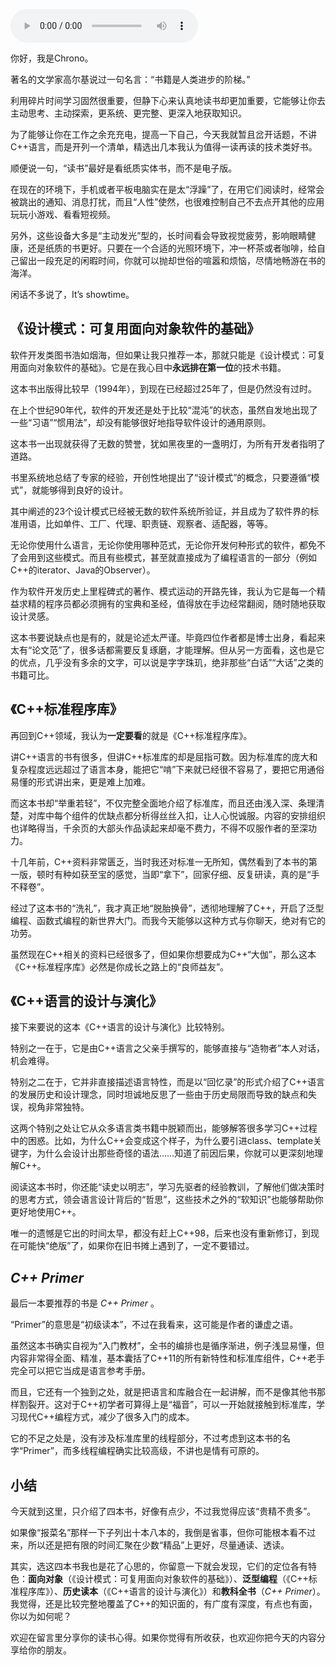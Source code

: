 <audio title="轻松话题（一） _ 4本值得一读再读的经典好书" src="https://static001.geekbang.org/resource/audio/dc/a1/dca60c8f94c6ee76370f7136deb5c1a1.mp3" controls="controls"></audio> 
<p>你好，我是Chrono。</p><p>著名的文学家高尔基说过一句名言：“书籍是人类进步的阶梯。”</p><p>利用碎片时间学习固然很重要，但静下心来认真地读书却更加重要，它能够让你去主动思考、主动探索，更系统、更完整、更深入地获取知识。</p><p>为了能够让你在工作之余充充电，提高一下自己，今天我就暂且岔开话题，不讲C++语言，而是开列一个清单，精选出几本我认为值得一读再读的技术类好书。</p><p>顺便说一句，“读书”最好是看纸质实体书，而不是电子版。</p><p>在现在的环境下，手机或者平板电脑实在是太“浮躁”了，在用它们阅读时，经常会被跳出的通知、消息打扰，而且“人性”使然，也很难控制自己不去点开其他的应用玩玩小游戏、看看短视频。</p><p>另外，这些设备大多是“主动发光”型的，长时间看会导致视觉疲劳，影响眼睛健康，还是纸质的书更好。只要在一个合适的光照环境下，冲一杯茶或者咖啡，给自己留出一段充足的闲暇时间，你就可以抛却世俗的喧嚣和烦恼，尽情地畅游在书的海洋。</p><p>闲话不多说了，It’s showtime。</p><h2>《设计模式：可复用面向对象软件的基础》</h2><p>软件开发类图书浩如烟海，但如果让我只推荐一本，那就只能是《设计模式：可复用面向对象软件的基础》。它是在我心目中<strong>永远排在第一位</strong>的技术书籍。</p><!-- [[[read_end]]] --><p>这本书出版得比较早（1994年），到现在已经超过25年了，但是仍然没有过时。</p><p>在上个世纪90年代，软件的开发还是处于比较“混沌”的状态，虽然自发地出现了一些“习语”“惯用法”，却没有能够很好地指导软件设计的通用原则。</p><p>这本书一出现就获得了无数的赞誉，犹如黑夜里的一盏明灯，为所有开发者指明了道路。</p><p>书里系统地总结了专家的经验，开创性地提出了“设计模式”的概念，只要遵循“模式”，就能够得到良好的设计。</p><p>其中阐述的23个设计模式已经被无数的软件系统所验证，并且成为了软件界的标准用语，比如单件、工厂、代理、职责链、观察者、适配器，等等。</p><p>无论你使用什么语言，无论你使用哪种范式，无论你开发何种形式的软件，都免不了会用到这些模式。而且有些模式，甚至就直接成为了编程语言的一部分（例如C++的iterator、Java的Observer）。</p><p>作为软件开发历史上里程碑式的著作、模式运动的开路先锋，我认为它是每一个精益求精的程序员都必须拥有的宝典和圣经，值得放在手边经常翻阅，随时随地获取设计灵感。</p><p>这本书要说缺点也是有的，就是论述太严谨。毕竟四位作者都是博士出身，看起来太有“论文范”了，很多话都需要反复琢磨，才能理解。但从另一方面看，这也是它的优点，几乎没有多余的文字，可以说是字字珠玑，绝非那些“白话”“大话”之类的书籍可比。</p><h2>《C++标准程序库》</h2><p>再回到C++领域，我认为<strong>一定要看</strong>的就是《C++标准程序库》。</p><p>讲C++语言的书有很多，但讲C++标准库的却是屈指可数。因为标准库的庞大和复杂程度远远超过了语言本身，能把它“啃”下来就已经很不容易了，要把它用通俗易懂的形式讲出来，更是难上加难。</p><p>而这本书却“举重若轻”，不仅完整全面地介绍了标准库，而且还由浅入深、条理清楚，对库中每个组件的优缺点都分析得丝丝入扣，让人心悦诚服。内容的安排组织也详略得当，千余页的大部头作品读起来却毫不费力，不得不叹服作者的至深功力。</p><p>十几年前，C++资料非常匮乏，当时我还对标准一无所知，偶然看到了本书的第一版，顿时有种如获至宝的感觉，当即“拿下”，回家仔细、反复研读，真的是“手不释卷”。</p><p>经过了这本书的“洗礼”，我才真正地“脱胎换骨”，透彻地理解了C++，开启了泛型编程、函数式编程的新世界大门。而我今天能够以这种方式与你聊天，绝对有它的功劳。</p><p>虽然现在C++相关的资料已经很多了，但如果你想要成为C++“大伽”，那么这本《C++标准程序库》必然是你成长之路上的“良师益友”。</p><h2>《C++语言的设计与演化》</h2><p>接下来要说的这本《C++语言的设计与演化》比较特别。</p><p>特别之一在于，它是由C++语言之父亲手撰写的，能够直接与“造物者”本人对话，机会难得。</p><p>特别之二在于，它并非直接描述语言特性，而是以“回忆录”的形式介绍了C++语言的发展历史和设计理念，同时坦诚地反思了一些由于历史局限而导致的缺点和失误，视角非常独特。</p><p>这两个特别之处让它从众多语言类书籍中脱颖而出，能够解答很多学习C++过程中的困惑。比如，为什么C++会变成这个样子，为什么要引进class、template关键字，为什么会设计出那些奇怪的语法……知道了前因后果，你就可以更深刻地理解C++。</p><p>阅读这本书时，你还能“读史以明志”，学习先驱者的经验教训，了解他们做决策时的思考方式，领会语言设计背后的“哲思”，这些技术之外的“软知识”也能够帮助你更好地使用C++。</p><p>唯一的遗憾是它出的时间太早，都没有赶上C++98，后来也没有重新修订，到现在可能快“绝版”了，如果你在旧书摊上遇到了，一定不要错过。</p><h2><em>C++ Primer</em></h2><p>最后一本要推荐的书是 <em>C++ Primer</em> 。</p><p>“Primer”的意思是“初级读本”，不过在我看来，这可能是作者的谦虚之语。</p><p>虽然这本书确实自视为“入门教材”，全书的编排也是循序渐进，例子浅显易懂，但内容非常得全面、精准，基本囊括了C++11的所有新特性和标准库组件，C++老手完全可以把它当成是语言参考手册。</p><p>而且，它还有一个独到之处，就是把语言和库融合在一起讲解，而不是像其他书那样割裂开。这对于C++初学者可算得上是“福音”，可以一开始就接触到标准库，学习现代C++编程方式，减少了很多入门的成本。</p><p>它的不足之处是，没有涉及标准库里的线程部分，不过考虑到这本书的名字“Primer”，而多线程编程确实比较高级，不讲也是情有可原的。</p><h2>小结</h2><p>今天就到这里，只介绍了四本书，好像有点少，不过我觉得应该“贵精不贵多”。</p><p>如果像“报菜名”那样一下子列出十本八本的，我倒是省事，但你可能根本看不过来，所以还是把有限的时间汇聚在少数“精品”上更好，尽量通读、透读。</p><p>其实，选这四本书我也是花了心思的，你留意一下就会发现，它们的定位各有特色：<strong>面向对象</strong>（《设计模式：可复用面向对象软件的基础》）、<strong>泛型编程</strong>（《C++标准程序库》）、<strong>历史读本</strong>（《C++语言的设计与演化》）和<strong>教科全书</strong>（<em>C++ Primer</em>）。我觉得，还是比较完整地覆盖了C++的知识面的，有广度有深度，有点也有面，你以为如何呢？</p><p>欢迎在留言里分享你的读书心得。如果你觉得有所收获，也欢迎你把今天的内容分享给你的朋友。</p><p><img src="https://static001.geekbang.org/resource/image/34/a1/34963ab5fac6e1abb9c62b11de0d80a1.jpg" alt=""></p>